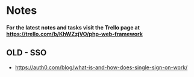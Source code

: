 # Notes

#### For the latest notes and tasks visit the Trello page at https://trello.com/b/KhWZzjVO/php-web-framework

## OLD - SSO

* https://auth0.com/blog/what-is-and-how-does-single-sign-on-work/
